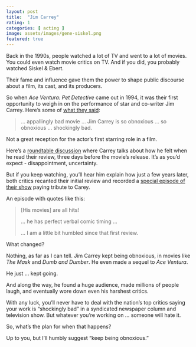 ```yaml
---
layout: post
title:  "Jim Carrey"
rating: 1
categories: [ acting ]
image: assets/images/gene-siskel.png
featured: true
---
```


Back in the 1990s, people watched a lot of TV and went to a lot of movies. You could even watch movie critics on TV. And if you did, you probably watched Siskel & Ebert.

Their fame and influence gave them the power to shape public discourse about a film, its cast, and its producers.

So when _Ace Ventura: Pet Detective_ came out in 1994, it was their first opportunity to weigh in on the performance of star and co-writer Jim Carrey. Here’s some of [what they said](https://siskelebert.org/?p=5206):

> … appallingly bad movie … Jim Carrey is so obnoxious … so obnoxious … shockingly bad.

Not a great reception for the actor’s first starring role in a film.

Here’s a [roundtable discussion](https://youtu.be/yz0bjLk9rUo?t=1892) where Carrey talks about how he felt when he read their review, three days before the movie’s release. It’s as you’d expect - disappointment, uncertainty.

But if you keep watching, you’ll hear him explain how just a few years later, both critics recanted their initial review and recorded a [special episode of their show](https://www.youtube.com/watch?v=YF8nKGlTb7c) paying tribute to Carey.

An episode with quotes like this:

> [His movies] are all hits!
>
> … he has perfect verbal comic timing …
>
> … I am a little bit humbled since that first review.

What changed?

Nothing, as far as I can tell. Jim Carrey kept being obnoxious, in movies like _The Mask_ and _Dumb and Dumber_. He even made a sequel to _Ace Ventura_.

He just … kept going.

And along the way, he found a huge audience, made millions of people laugh, and eventually wore down even his harshest critics.

With any luck, you’ll never have to deal with the nation’s top critics saying your work is “shockingly bad” in a syndicated newspaper column and television show. But whatever you’re working on … someone will hate it.

So, what’s the plan for when that happens?

Up to you, but I’ll humbly suggest “keep being obnoxious.”


